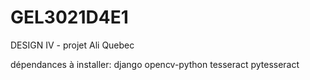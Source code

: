 # GEL3021D4E1
DESIGN IV - projet Ali Quebec

dépendances à installer: 
django
opencv-python
tesseract
pytesseract
